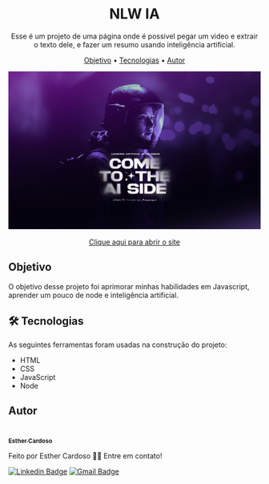 <h1 align="center">NLW IA</h1>
<p align="center">Esse é um projeto de uma página onde é possivel pegar um video e extrair o texto dele, e fazer um resumo usando inteligência artificial.</p>

<p align="center">
<a href="#objetivo">Objetivo</a> • <a href="#tecnologias">Tecnologias</a> • <a href="#autor">Autor</a>
</p>

<p align="center">
<img src="/public/img-readme.png">
</p>

<p align="center">
<a href="https://esther-cardoso.github.io/NLW-IA/">Clique aqui para abrir o site</a>
</p>

<h2 id="objetivo">Objetivo</h2>
<p>O objetivo desse projeto foi aprimorar minhas habilidades em Javascript, aprender um pouco de node e inteligência artificial.</p>

<h2 id="tecnologias">🛠 Tecnologias</h2>
As seguintes ferramentas foram usadas na construção do projeto:

- HTML
- CSS
- JavaScript
- Node

## Autor

<a href="https://www.instagram.com/_esther_cardoso/">
 <img src="https://avatars.githubusercontent.com/u/70102263?v=4" width="200px;" alt=""/>
 <br />
 <sub><b>Esther Cardoso</b></sub></a>

Feito por Esther Cardoso 👋🏽 Entre em contato!

[![Linkedin Badge](https://img.shields.io/badge/-Esther-blue?style=flat-square&logo=Linkedin&logoColor=white&link=https://www.linkedin.com/in/esther-cardoso/)](https://www.linkedin.com/in/esther-cardoso/)
[![Gmail Badge](https://img.shields.io/badge/-esthercardosofernandes@gmail.com-c14438?style=flat-square&logo=Gmail&logoColor=white&link=mailto:esthercardosofernandes.com)](mailto:esthercardosofernandes@gmail.com)
